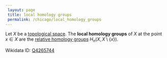 ```yaml
---
 layout: page
 title: local homology groups
 permalink: /chicago/local_homology_groups
---
```

Let $X$ be a [topological space](https://mathgloss.github.io/MathGloss/topological_space). The **local homology groups** of $X$ at the point $x\in X$ are the [relative homology groups](https://mathgloss.github.io/MathGloss/relative_homology_groups) $H_n(X,X\setminus \{x\})$. 

Wikidata ID: [Q4265744](https://www.wikidata.org/wiki/Q4265744)